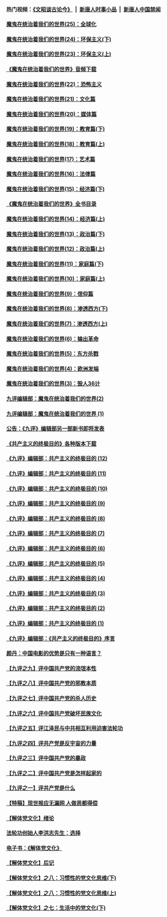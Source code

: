 #### 热门视频：[《文昭谈古论今》](https://github.com/gfw-breaker/wenzhao/blob/master/README.md?t=10211533) &nbsp;|&nbsp; [新唐人时事小品](https://github.com/gfw-breaker/ntdtv-comedy/blob/master/README.md?t=10211533) &nbsp;|&nbsp; [新唐人中国禁闻](https://github.com/gfw-breaker/ntdtv-news/blob/master/README.md?t=10211533)

#### [魔鬼在统治着我们的世界(25)：全球化](../pages/nsc422/n10788205.md?t=10211533) 

#### [魔鬼在统治着我们的世界(24)：环保主义(下)](../pages/nsc422/n10695307.md?t=10211533) 

#### [魔鬼在统治着我们的世界(23)：环保主义(上)](../pages/nsc422/n10688613.md?t=10211533) 

#### [《魔鬼在统治着我们的世界》音频下载](../pages/nsc422/n10635553.md?t=10211533) 

#### [魔鬼在统治着我们的世界(22)：恐怖主义](../pages/nsc422/n10614727.md?t=10211533) 

#### [魔鬼在统治着我们的世界(21)：文化篇](../pages/nsc422/n10597706.md?t=10211533) 

#### [魔鬼在统治着我们的世界(20)：媒体篇](../pages/nsc422/n10586579.md?t=10211533) 

#### [魔鬼在统治着我们的世界(19)：教育篇(下)](../pages/nsc422/n10564808.md?t=10211533) 

#### [魔鬼在统治着我们的世界(18)：教育篇(上)](../pages/nsc422/n10526970.md?t=10211533) 

#### [魔鬼在统治着我们的世界(17)：艺术篇](../pages/nsc422/n10499093.md?t=10211533) 

#### [魔鬼在统治着我们的世界(16)：法律篇](../pages/nsc422/n10485969.md?t=10211533) 

#### [魔鬼在统治着我们的世界(15)：经济篇(下)](../pages/nsc422/n10469975.md?t=10211533) 

#### [《魔鬼在统治着我们的世界》全书目录](../pages/nsc422/n10464261.md?t=10211533) 

#### [魔鬼在统治着我们的世界(14)：经济篇(上)](../pages/nsc422/n10457370.md?t=10211533) 

#### [魔鬼在统治着我们的世界(13)：政治篇(下)](../pages/nsc422/n10448270.md?t=10211533) 

#### [魔鬼在统治着我们的世界(12)：政治篇(上)](../pages/nsc422/n10444576.md?t=10211533) 

#### [魔鬼在统治着我们的世界(11)：家庭篇(下)](../pages/nsc422/n10440961.md?t=10211533) 

#### [魔鬼在统治着我们的世界(10)：家庭篇(上)](../pages/nsc422/n10435448.md?t=10211533) 

#### [魔鬼在统治着我们的世界(9)：信仰篇](../pages/nsc422/n10432159.md?t=10211533) 

#### [魔鬼在统治着我们的世界(8)：渗透西方(下)](../pages/nsc422/n10429603.md?t=10211533) 

#### [魔鬼在统治着我们的世界(7)：渗透西方(上)](../pages/nsc422/n10426013.md?t=10211533) 

#### [魔鬼在统治着我们的世界(6)：输出革命](../pages/nsc422/n10421536.md?t=10211533) 

#### [魔鬼在统治着我们的世界(5)：东方杀戮](../pages/nsc422/n10417707.md?t=10211533) 

#### [魔鬼在统治着我们的世界(4)：欧洲发端](../pages/nsc422/n10414890.md?t=10211533) 

#### [魔鬼在统治着我们的世界(3)：毁人36计](../pages/nsc422/n10411583.md?t=10211533) 

#### [九评编辑部：魔鬼在统治着我们的世界(2)](../pages/nsc422/n10410036.md?t=10211533) 

#### [九评编辑部：魔鬼在统治着我们的世界 (1)](../pages/nsc422/n10406825.md?t=10211533) 

#### [公告：《九评》编辑部另一部新书即将发表](../pages/nsc422/n10405104.md?t=10211533) 

#### [《共产主义的终极目的》各种版本下载](../pages/nsc422/n10022138.md?t=10211533) 

#### [《九评》编辑部：共产主义的终极目的 (12)](../pages/nsc422/n9933272.md?t=10211533) 

#### [《九评》编辑部：共产主义的终极目的 (11)](../pages/nsc422/n9924973.md?t=10211533) 

#### [《九评》编辑部：共产主义的终极目的 (10)](../pages/nsc422/n9920883.md?t=10211533) 

#### [《九评》编辑部：共产主义的终极目的 (9)](../pages/nsc422/n9916363.md?t=10211533) 

#### [《九评》编辑部：共产主义的终极目的 (8)](../pages/nsc422/n9912488.md?t=10211533) 

#### [《九评》编辑部：共产主义的终极目的 (7)](../pages/nsc422/n9901176.md?t=10211533) 

#### [《九评》编辑部：共产主义的终极目的 (6)](../pages/nsc422/n9899359.md?t=10211533) 

#### [《九评》编辑部：共产主义的终极目的 (5)](../pages/nsc422/n9893174.md?t=10211533) 

#### [《九评》编辑部：共产主义的终极目的 (4)](../pages/nsc422/n9891246.md?t=10211533) 

#### [《九评》编辑部：共产主义的终极目的 (3)](../pages/nsc422/n9879879.md?t=10211533) 

#### [《九评》编辑部：共产主义的终极目的 (2)](../pages/nsc422/n9876205.md?t=10211533) 

#### [《九评》编辑部：共产主义的终极目的 (1)](../pages/nsc422/n9865857.md?t=10211533) 

#### [《九评》编辑部：《共产主义的终极目的》序言](../pages/nsc422/n9862666.md?t=10211533) 

#### [颜丹：中国电影的优势是只有一种语言？](../pages/nsc422/n9583062.md?t=10211533) 

#### [【九评之九】评中国共产党的流氓本性](../pages/nsc422/n737542.md?t=10211533) 

#### [【九评之八】评中国共产党的邪教本质](../pages/nsc422/n735942.md?t=10211533) 

#### [【九评之七】评中国共产党的杀人历史](../pages/nsc422/n733806.md?t=10211533) 

#### [【九评之六】评中国共产党破坏民族文化](../pages/nsc422/n731667.md?t=10211533) 

#### [【九评之五】评江泽民与中共相互利用迫害法轮功](../pages/nsc422/n730058.md?t=10211533) 

#### [【九评之四】评共产党是反宇宙的力量](../pages/nsc422/n727814.md?t=10211533) 

#### [【九评之三】评中国共产党的暴政](../pages/nsc422/n725597.md?t=10211533) 

#### [【九评之二】评中国共产党是怎样起家的](../pages/nsc422/n723946.md?t=10211533) 

#### [【九评之一】评共产党是什么](../pages/nsc422/n722529.md?t=10211533) 

#### [【特稿】现世报应无漏网 人做恶都得偿](../pages/nsc422/n4215167.md?t=10211533) 

#### [【解体党文化】绪论](../pages/nsc422/n1449356.md?t=10211533) 

#### [法轮功创始人李洪志先生：选择](../pages/nsc422/n3580738.md?t=10211533) 

#### [电子书：《解体党文化》](../pages/nsc422/n1573484.md?t=10211533) 

#### [【解体党文化】后记](../pages/nsc422/n1531999.md?t=10211533) 

#### [【解体党文化】之八：习惯性的党文化思维(下)](../pages/nsc422/n1526477.md?t=10211533) 

#### [【解体党文化】之八：习惯性的党文化思维(上)](../pages/nsc422/n1520631.md?t=10211533) 

#### [【解体党文化】之七：生活中的党文化(下)](../pages/nsc422/n1513446.md?t=10211533) 

